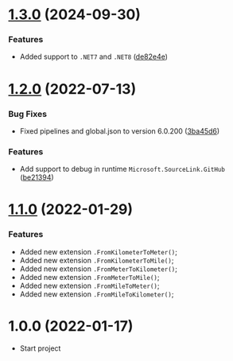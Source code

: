 # [1.3.0](https://github.com/TechNobre/PowerUtils.Geolocation/compare/v1.2.0...v1.3.0) (2024-09-30)


### Features

* Added support to `.NET7` and `.NET8` ([de82e4e](https://github.com/TechNobre/PowerUtils.Geolocation/commit/de82e4e75ecee921f04c2a5a028ddf163f571ed3))

# [1.2.0](https://github.com/TechNobre/PowerUtils.Geolocation/compare/v1.1.0...v1.2.0) (2022-07-13)


### Bug Fixes

* Fixed pipelines and global.json to version 6.0.200 ([3ba45d6](https://github.com/TechNobre/PowerUtils.Geolocation/commit/3ba45d6ea824b95b719d8f77fc28ec6274f1bbd7))


### Features

* Add support to debug in runtime `Microsoft.SourceLink.GitHub` ([be21394](https://github.com/TechNobre/PowerUtils.Geolocation/commit/be213946f3dadafd9583e947fad3e5e7dbd2b780))

# [1.1.0](https://github.com/TechNobre/PowerUtils.Geolocation/compare/v1.0.0...v1.1.0) (2022-01-29)


### Features

* Added new extension `.FromKilometerToMeter()`;
* Added new extension `.FromKilometerToMile()`;
* Added new extension `.FromMeterToKilometer()`;
* Added new extension `.FromMeterToMile()`;
* Added new extension `.FromMileToMeter()`;
* Added new extension `.FromMileToKilometer()`;




# 1.0.0 (2022-01-17)

- Start project
